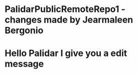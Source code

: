 # PalidarPublicRemoteRepo1 - changes made by Jearmaleen Bergonio

# Hello Palidar I give you a edit message
